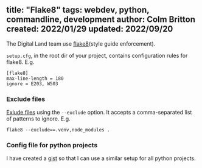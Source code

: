 title: "Flake8"
tags: webdev, python, commandline, development
author: Colm Britton
created: 2022/01/29
updated: 2022/09/20
--------------------

The Digital Land team use [flake8](https://flake8.pycqa.org/en/latest/)(style guide enforcement).

`setup.cfg`, in the root dir of your project, contains configuration rules for flake8. E.g.

    [flake8]
    max-line-length = 180
    ignore = E203, W503


### Exclude files

[Exlude files](https://flake8.pycqa.org/en/latest/user/options.html?highlight=exclude#cmdoption-flake8-exclude) using the `--exclude` option. It accepts a comma-separated list of patterns to ignore. E.g.

    flake8 --exclude==.venv,node_modules .

### Config file for python projects

I have created a [gist](https://gist.github.com/colmjude/7cd1a57609a636b3cd2fb65bd5ece182) so that I can use a similar setup for all python projects.
